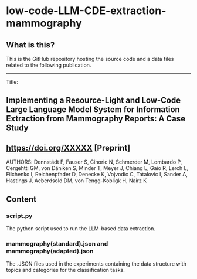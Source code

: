 # low-code-LLM-CDE-extraction-mammography

## What is this?

This is the GitHub repository hosting the source code and a data files related to the following publication.

---

Title:
## Implementing a Resource-Light and Low-Code Large Language Model System for Information Extraction from Mammography Reports: A Case Study 

https://doi.org/XXXXX [Preprint]
---
AUTHORS: Dennstädt F, Fauser S, Cihoric N, Schmerder M, Lombardo P, Cergehtti GM, von Däniken S, Minder T, Meyer J, Chiang L, Gaio R, Lerch L, Filchenko I, Reichenpfader D, Denecke K, Vojvodic C, Tatalovic I, Sander A, Hastings J, Aeberdsold DM, von Tengg-Kobligk H, Nairz K


## Content

### script.py

The python script used to run the LLM-based data extraction.


### mammography(standard).json and mammography(adapted).json
The .JSON files used in the experiments containing the data structure with topics and categories for the classification tasks.